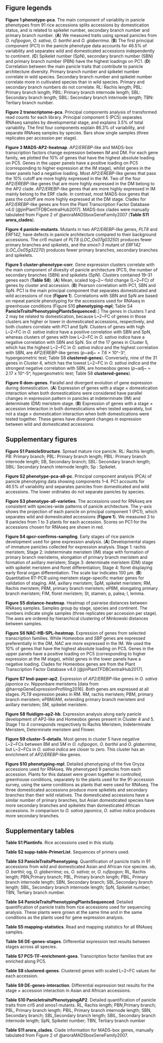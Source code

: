 ## Figure legends

**Figure 1 phenotype-pca**.
The main component of variablity in panicle phenotypes from 91 rice accessions splits accessions by domestication status, and is related to spikelet number, secondary branch number and primary branch number.
(**A**) We measured traits using spread panicles from *O. rufipogon*, *O. sativa*, *O. barthii* and *O. glaberrima*.
(**B**) The first principal component (PC1) in the panicle phenotype data accounts for 46.5% of variability and separates wild and domesticated accessions independently to continent.
(**C**) Spikelet number (SpN), secondary branch number (SBN) and primary branch number (PBN) have the highest loadings on PC1.
(**D**) Correlation between the main panicle traits that contribute to panicle architecture diversity.
Primary branch number and spikelet number correlate in wild species.
Secondary branch number and spikelet number correlate more in cultivated species than in wild species.
Primary and secondary branch numbers do not correlate.
RL: Rachis length; PBL: Primary branch length; PBIL: Primary branch internode length; SBL: Secondary branch length; SBIL: Secondary branch internode length; TBN: Tertiary branch number.

**Figure 2 transcriptome-pca**.
Principal components analysis of transformed read counts for each library.
Principal component 5 (PC5) separates RNAseq samples by developmental stage, and explains 3.5% of total variability.
The first four components explain 86.3% of variability, and separate RNAseq samples by species.
Bars show single samples (three replicates per accession per stage).

**Figure 3 MADS-AP2-heatmap**.
*AP2/EREBP*-like and MADS-box transcription factors change expression between IM and DM.
For each gene family, we plotted the 10% of genes that have the highest absolute loading on PC5.
Genes in the upper panels have a positive loading on PC5 (corresponding to higher expression at the IM stage), whilst genes in the lower panels had a negative loading.
Most *AP2/EREBP*-like genes that pass the 10% cutoff are more highly expressed in the IM.
Two of the four *AP2/EREBP*-like genes that are more highly expressed in the DM belong to the AP2 clade.
*AP2/EREBP*-like genes that are more highly expressed in IM mainly belong to the ERF clade.
In contrast, most MADS-box genes that pass the cutoff are more highly expressed at the DM stage.
Clades for *AP2/EREBP*-like genes are from the Plant Transcription Factor Database v4.0 [@jinPlantTFDBCentralHub2017].
MADS-box clades were manually tabulated from Figure 2 of @aroraMADSboxGeneFamily2007 (**Table S11 arora_clades**).

**Figure 4 panicle-mutants**.
Mutants in two *AP2/EREBP*-like genes, *PLT8* and *ERF142*, have defects in panicle architecture compared to their background accessions.
The *crl5* mutant of *PLT8* (*LOC_Os07g03250*) produces fewer primary branches and spikelets, and the *smos1-3* mutant of *ERF142* (*LOC_Os05g32270*) produces fewer primary branches, secondary branches and spikelets.

**Figure 5 cluster-phenotype-corr**.
Gene expression clusters correlate with the main component of divesity of panicle architecture (PC1), the number of secondary branches (SBN) and spikelets (SpN).
Clusters contained 19–31 genes each (**Table S8**).
(**A**) Mean, scaled log~2~-fold change (L~2~FC) of genes by cluster and accession.
(**B**) Pearson correlation with PC1, SBN and SpN.
PC1 is the main principal component that separates domesticated and wild accessions of rice (**Figure 1**).
Correlations with SBN and SpN are based on repeat panicle phenotyping for the accessions used for RNAseq in greenhouse conditions (Figure S10 **phenotyping-mpl**; Table S4 **PanicleTraitsPhenotypingPlantsSequenced**).]
The genes in clusters 1 and 2 may be related to domestication, because L~2~FC of genes in those clusters are higher or lower in domesticated accessions, respectively, and both clusters correlate with PC1 and SpN.
Clusters of genes with high L~2~FC in *O. sativa indica* have a positive correlation with SBN and SpN, whereas clusters of genes with low L~2~FC in *O. sativa indica* have a negative correlation with SBN and SpN.
Six of the 17 genes in Cluster 5, which has the highest L~2~FC in *O. sativa indica* and the highest correlation with SBN, are *AP2/EREBP*-like genes (*p*~adj~ = 7.6 × 10^-3^, hypergeometric test; Table S8 **clustered-genes**).
Conversely, nine of the 31 genes in Cluster 4, which has the lowest L~2~FC in *O. sativa indica* and the strongest negative correlation with SBN, are homeobox genes (*p*~adj~ = 2.17 x 10^-5^, hypergeometric test; Table S8 **clustered-genes**).

**Figure 6 dom-genes**.
Parallel and divergent evolution of gene expression during domestication.
(**A**) Expression of genes with a stage × domestication interaction when both domestications were considered have parallel changes in expression pattern in panicles at indeterminate (IM) and determinate (DM) meristem stage.
(**B**) Expression of genes with a stage × accession interaction in both domestications when tested separately, but not a stage × domestication interaction when both domestications were tested together.
These genes have divergent changes in expression between wild and domesticated accessions.

## Supplementary figures

**Figure S1 PanicleStructure**.
Spread mature rice panicle. RL: Rachis length; PB: Primary branch; PBL: Primary branch length; PBIL: Primary branch internode length; SB, Secondary branch; SBL: Secondary branch length; SBIL: Secondary branch internode length; Sp : Spikelet.

**Figure S2 phenotype-pca-all-pc**.
Principal component analysis (PCA) of panicle phenotyping data showing components 1–4.
PC1 accounts for 46.5% of variability and separates panicles from domesticated and wild accessions.
The lower ordinates do not separate panicles by species.

**Figure S3 phenotype-all-varieties**.
The accessions used for RNAseq are consistent with species-wide patterns of panicle architecture.
The *y*-axis shows the projection of each panicle on principal component 1 (PC1), which separates wild and domesticated accessions (**Figure 1**).
We measured 3 to 9 panicles from 1 to 3 plants for each accession.
Scores on PC1 for the accessions chosen for RNAseq are shown in red.

**Figure S4 qpcr-confirms-sampling**.
Early stages of rice panicle development used for gene expression analysis.
(**A**) Developmental stages of immature panicles collected for expression analysis.
Stage 1: rachis meristem;
Stage 2: indeterminate meristem (IM) stage with formation of primary branch meristems, elongation of primary branch meristem and formation of axillary meristem;
Stage 3: determinate meristem (DM) stage with spikelet meristem and floret differentiation;
Stage 4: floret displaying early floral organ differentiation.
The scale bar indicates 100 μm.
(**B**) Quantitative RT-PCR using meristem stage-specific marker genes for validation of staging.
AM, axillary meristem;
SpM, spikelet meristem;
RM, Rachis meristem;
PBM, primary branch meristem;
ePBM, elongating primary branch meristem;
FlM, floret meristem;
St, stamen;
p, palea;
l, lemma.

**Figure S5 distance-heatmap**.
Heatmap of pairwise distances between RNAseq samples.
Samples group by stage, species and continent.
The numbers indicate single samples (three replicates per accession per stage).
The axes are ordered by hierarchical clustering of Minkowski distances between samples.

**Figure S6 NAC-HB-SPL-heatmap**.
Expression of genes from selected transcription families.
While Homeobox and *SBP* genes are expressed preferentially in the DM, *NAC* are more expressed in the IM.
We used the 10% of genes that have the highest absolute loading on PC5.
Genes in the upper panels have a positive loading on PC5 (corresponding to higher expression at the IM stage), whilst genes in the lower panels have a negative loading.
Clades for Homeobox genes are from the Plant Transcription Factor Database v4.0 [@jinPlantTFDBCentralHub2017].

**Figure S7 lmd-paper-ap2**.
Expression of *AP2/EREBP*-like genes in *O. sativa japonica* cv. Nipponbare meristems [data from @harropGeneExpressionProfiling2016].
Both genes are expressed at all stages.
*PLT8* expression peaks in RM.
RM, rachis meristem; PBM, primary branch meristem; ePBM/AM, extending primary branch meristem and axillary meristem; SM, spikelet meristem.

**Figure S8 fluidigm-ap2-hb**.
Expression analysis along early panicle development of AP2-like and Homeobox genes present in Cluster 4 and 5.
Stage 1 to 4 corresponds respectively to Rachis Meristem, Indeterminate Meristem, Determinate meristem and Flower.

**Figure S9 cluster-5-details**.
Most genes in cluster 5 have negative L~2~FCs between BM and SM in *O. rufipogon*, *O. barthii* and *O. glaberrima*, but L~2~FCs in *O. sativa indica* are closer to zero.
This cluster has an enrichment of *AP2/EREBP*-like genes.

**Figure S10 phenotyping-mpl**.
Detailed phenotyping of the five Oryza accessions used for RNAseq.
We phenotyped 9 panicles from each accession.
Plants for this dataset were grown together in controlled, greenhouse conditions, separately to the plants used for the 91-accession survey, using the same conditions as plants that were used for RNAseq.
The three domesticated accessions produce more spikelets and secondary branches than their wild relatives.
The domesticated accessions have a similar number of primary branches, but Asian domesticated species have more secondary branches and spikelets than domesticated African accessions.
In comparison to *O. sativa japonica*, *O. sativa indica* produces more secondary branches.

## Supplementary tables

**Table S1 Plantinfo**.
Rice accessions used in this study.

**Table S2 supp-table-PrimerList**.
Sequences of primers used.

**Table S3 PanicleTraitsPhenotyping**.
Quantification of panicle traits in 91 accessions from wild and domesticated Asian and African rice species.
ob, *O. barthii*;
og, *O. glaberrima*;
os, *O. sativa*;
or, *O. rufipogon*;
RL, Rachis length;
PBN,Primary branch;
PBL, Primary branch length;
PBIL, Primary branch internode length;
SBN, Secondary branch;
SBL,Secondary branch length;
SBIL, Secondary branch internode length;
SpN, Spikelet number;
TBN, Tertiary branch number.

**Table S4 PanicleTraitsPhenotypingPlantsSequenced**.
Detailed quantification of panicle traits from rice accessions used for sequencing analysis.
These plants were grown at the same time and in the same conditions as the plants used for gene expression analysis. 

**Table S5 mapping-statistics**.
Read and mapping statistics for all RNAseq samples.

**Table S6 DE-genes-stages**.
Differential expression test results between stages across all species.

**Table S7 PC5-TF-enrichment-gsea**.
Transcription factor families that are enriched along PC5.

**Table S8 clustered-genes**.
Clustered genes with scaled L~2~FC values for each accession.

**Table S9 DE-genes-interaction**.
Differential expression test results for the stage × accession interaction in Asian and African accessions.

**Table S10 PanicletraitsPhenotypingAP2**.
Detailed quantification of panicle traits from crl5 and smos1 mutants.
RL, Rachis length;
PBN,Primary branch;
PBL, Primary branch length;
PBIL, Primary branch internode length;
SBN, Secondary branch;
SBL,Secondary branch length;
SBIL, Secondary branch internode length;
SpN, Spikelet number;
TBN, Tertiary branch number

**Table S11 arora_clades**.
Clade information for MADS-box genes, manually tabulated from Figure 2 of @aroraMADSboxGeneFamily2007.
